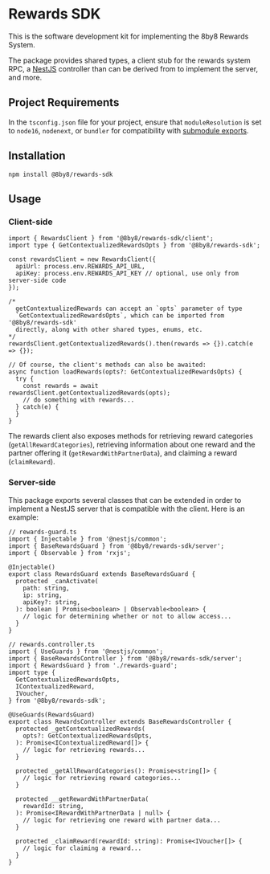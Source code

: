 # Rewards SDK

This is the software development kit for implementing the 8by8 Rewards System.

The package provides shared types, a client stub for the rewards system RPC, a
[NestJS](https://nestjs.com/) controller than can be derived from to implement the server, and more.

## Project Requirements

In the `tsconfig.json` file for your project, ensure that `moduleResolution` is
set to `node16`, `nodenext`, or `bundler` for compatibility with
[submodule exports](https://nodejs.org/api/packages.html#exports).

## Installation

```
npm install @8by8/rewards-sdk
```

## Usage

### Client-side

```
import { RewardsClient } from '@8by8/rewards-sdk/client';
import type { GetContextualizedRewardsOpts } from '@8by8/rewards-sdk';

const rewardsClient = new RewardsClient({
  apiUrl: process.env.REWARDS_API_URL,
  apiKey: process.env.REWARDS_API_KEY // optional, use only from server-side code
});

/*
  getContextualizedRewards can accept an `opts` parameter of type
  `GetContextualizedRewardsOpts`, which can be imported from '@8by8/rewards-sdk'
  directly, along with other shared types, enums, etc.
*/
rewardsClient.getContextualizedRewards().then(rewards => {}).catch(e => {});

// Of course, the client's methods can also be awaited:
async function loadRewards(opts?: GetContextualizedRewardsOpts) {
  try {
    const rewards = await rewardsClient.getContextualizedRewards(opts);
	// do something with rewards...
  } catch(e) {
  }
}
```

The rewards client also exposes methods for retrieving reward categories
(`getAllRewardCategories`), retrieving information about one reward and the
partner offering it (`getRewardWithPartnerData`), and claiming a reward
(`claimReward`).

### Server-side

This package exports several classes that can be extended in order to implement
a NestJS server that is compatible with the client. Here is an example:

```
// rewards-guard.ts
import { Injectable } from '@nestjs/common';
import { BaseRewardsGuard } from '@8by8/rewards-sdk/server';
import { Observable } from 'rxjs';

@Injectable()
export class RewardsGuard extends BaseRewardsGuard {
  protected _canActivate(
    path: string,
    ip: string,
    apiKey?: string,
  ): boolean | Promise<boolean> | Observable<boolean> {
    // logic for determining whether or not to allow access...
  }
}
```

```
// rewards.controller.ts
import { UseGuards } from '@nestjs/common';
import { BaseRewardsController } from '@8by8/rewards-sdk/server';
import { RewardsGuard } from './rewards-guard';
import type {
  GetContextualizedRewardsOpts,
  IContextualizedReward,
  IVoucher,
} from '@8by8/rewards-sdk';

@UseGuards(RewardsGuard)
export class RewardsController extends BaseRewardsController {
  protected _getContextualizedRewards(
    opts?: GetContextualizedRewardsOpts,
  ): Promise<IContextualizedReward[]> {
	// logic for retrieving rewards...
  }

  protected _getAllRewardCategories(): Promise<string[]> {
    // logic for retrieving reward categories...
  }

  protected __getRewardWithPartnerData(
    rewardId: string,
  ): Promise<IRewardWithPartnerData | null> {
    // logic for retrieving one reward with partner data...
  }

  protected _claimReward(rewardId: string): Promise<IVoucher[]> {
    // logic for claiming a reward...
  }
}
```
